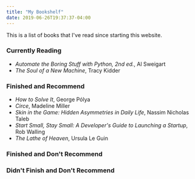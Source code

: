 ```yaml
---
title: "My Bookshelf"
date: 2019-06-26T19:37:37-04:00
---
```


This is a list of books that I've read since starting this website.

### Currently Reading 

- _Automate the Boring Stuff with Python, 2nd ed._, Al Sweigart
- _The Soul of a New Machine_, Tracy Kidder

### Finished and Recommend

- _How to Solve It_, George Pólya
- _Circe_, Madeline Miller
- _Skin in the Game: Hidden Asymmetries in Daily Life_, Nassim Nicholas Taleb
- _Start Small, Stay Small: A Developer's Guide to Launching a Startup_,
    Rob Walling
- _The Lathe of Heaven_, Ursula Le Guin

### Finished and Don't Recommend

### Didn't Finish and Don't Recommend

